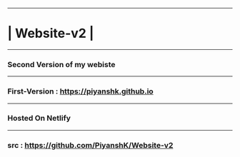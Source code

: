 ___
# | Website-v2 | 
___
### Second Version of my webiste

___

### First-Version : https://piyanshk.github.io
___

### Hosted On Netlify
___

### src : https://github.com/PiyanshK/Website-v2
